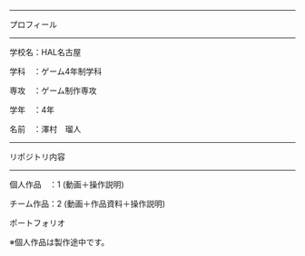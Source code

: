 ***************************************
プロフィール
***************************************
学校名：HAL名古屋

学科　：ゲーム4年制学科

専攻　：ゲーム制作専攻

学年　：4年

名前　：澤村　瑠人
***************************************
リポジトリ内容
***************************************
個人作品　：1   (動画＋操作説明)

チーム作品：2   (動画＋作品資料＋操作説明)

ポートフォリオ

※個人作品は製作途中です。
